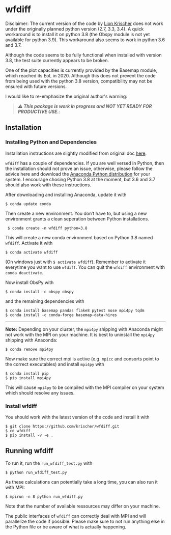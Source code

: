 wfdiff
======

Disclaimer: The current version of the code by [Lion Krischer](https://github.com/krischer/wfdiff) does not work under the originally planned python version (2.7, 3.3, 3.4). A quick workaround is to install it on python 3.8 (the Obspy module is not yet available for python 3.9).
This workaround also seems to work in python 3.6 and 3.7.

Although the code seems to be fully functional when installed with version 3.8, the test suite currently appears to be broken.

One of the plot capacities is currently provided by the Basemap module, which reached its EoL in 2020.  Although this does not prevent the code from being used with the python 3.8 version, compatibility may not be ensured with future versions.

I would like to re-emphasize the original author's warning:
>***:warning: This package is work in progress and NOT YET READY FOR PRODUCTIVE USE.***:

## Installation
### Installing Python and Dependencies

Installation instructions are slightly modified from original doc [here](http://krischer.github.io/wfdiff/). 

`wfdiff` has a couple of dependencies. If you are well versed in Python, then the installation should not prove an issue, otherwise, please follow the advice here and download the [Anaconda Python distribution](https://www.anaconda.com/products/individual) for your system. I encourage chosing Python 3.8 at the moment, but 3.6 and 3.7 should also work with these instructions.

After downloading and installing Anaconda, update it with

```
$ conda update conda
```
Then create a new environment. You don’t have to, but using a new environment grants a clean seperation between Python installations.

```
 $ conda create -n wfdiff python=3.8
 ```
 
 This will create a new conda environment based on Python 3.8 named `wfdiff`. Activate it with
 
 ```
 $ conda activate wfdiff
 ```
 
 (On windows just with `$ activate wfdiff`). Remember to activate it everytime you want to use `wfdiff`. You can quit the `wfdiff` environment with `conda deactivate`.
 
 Now install ObsPy with
 
 ```
 $ conda install -c obspy obspy
 ```
 and the remaining dependencies with
 
 ```
 $ conda install basemap pandas flake8 pytest nose mpi4py tqdm
 $ conda install -c conda-forge basemap-data-hires
 ```
---
**Note:** Depending on your cluster, the `mpi4py` shipping with Anaconda might not work with the MPI on your machine. It is best to uninstall the `mpi4py` shipping with Anaconda:

```
$ conda remove mpi4py
```

Now make sure the correct mpi is active (e.g. `mpicc` and consorts point to the correct executables) and install `mpi4py` with

```
$ conda install pip
$ pip install mpi4py
```

This will cause `mpi4py` to be compiled with the MPI compiler on your system which should resolve any issues.

### Install wfdiff
You should work with the latest version of the code and install it with

```
$ git clone https://github.com/krischer/wfdiff.git
$ cd wfdiff
$ pip install -v -e .
```
## Running wfdiff
To run it, run the `run_wfdiff_test.py` with
```
$ python run_wfdiff_test.py
```

As these calculations can potentially take a long time, you can also run it with MPI:
```
$ mpirun -n 8 python run_wfdiff.py
```
Note that the number of available ressources may differ on your machine.

The public interfaces of `wfdiff` can correctly deal with MPI and will parallelize the code if possible. Please make sure to not run anything else in the Python file or be aware of what is actually happening.
